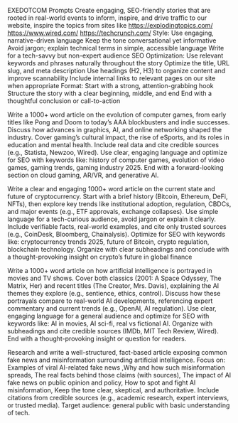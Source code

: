 
EXEDOTCOM Prompts
Create engaging, SEO-friendly stories that are rooted in real-world events to inform, inspire, and drive traffic to our website, inspire the topics from sites like 
https://explodingtopics.com/
https://www.wired.com/
https://techcrunch.com/
Style:
Use engaging, narrative-driven language
Keep the tone conversational yet informative
Avoid jargon; explain technical terms in simple, accessible language
Write for a tech-savvy but non-expert audience
SEO Optimization:
Use relevant keywords and phrases naturally throughout the story
Optimize the title, URL slug, and meta description
Use headings (H2, H3) to organize content and improve scannability
Include internal links to relevant pages on our site when appropriate
Format:
Start with a strong, attention-grabbing hook
Structure the story with a clear beginning, middle, and end
End with a thoughtful conclusion or call-to-action



Write a 1000+ word article on the evolution of computer games, from early titles like Pong and Doom to today’s AAA blockbusters and indie successes. Discuss how advances in graphics, AI, and online networking shaped the industry. Cover gaming’s cultural impact, the rise of eSports, and its roles in education and mental health. Include real data and cite credible sources (e.g., Statista, Newzoo, Wired). Use clear, engaging language and optimize for SEO with keywords like: history of computer games, evolution of video games, gaming trends, gaming industry 2025. End with a forward-looking section on cloud gaming, AR/VR, and generative AI.


Write a clear and engaging 1000+ word article on the current state and future of cryptocurrency. Start with a brief history (Bitcoin, Ethereum, DeFi, NFTs), then explore key trends like institutional adoption, regulation, CBDCs, and major events (e.g., ETF approvals, exchange collapses). Use simple language for a tech-curious audience, avoid jargon or explain it clearly. Include verifiable facts, real-world examples, and cite only trusted sources (e.g., CoinDesk, Bloomberg, Chainalysis). Optimize for SEO with keywords like: cryptocurrency trends 2025, future of Bitcoin, crypto regulation, blockchain technology. Organize with clear subheadings and conclude with a thought-provoking insight on crypto’s future in global finance

Write a 1000+ word article on how artificial intelligence is portrayed in movies and TV shows. Cover both classics (2001: A Space Odyssey, The Matrix, Her) and recent titles (The Creator, Mrs. Davis), explaining the AI themes they explore (e.g., sentience, ethics, control). Discuss how these portrayals compare to real-world AI developments, referencing expert commentary and current trends (e.g., OpenAI, AI regulation). Use clear, engaging language for a general audience and optimize for SEO with keywords like: AI in movies, AI sci-fi, real vs fictional AI. Organize with subheadings and cite credible sources (IMDb, MIT Tech Review, Wired). End with a thought-provoking insight or question for readers.

Research and write a well-structured, fact-based article exposing common fake news and misinformation surrounding artificial intelligence. Focus on: Examples of viral AI-related fake news ,Why and how such misinformation spreads, The real facts behind those claims (with sources), The impact of AI fake news on public opinion and policy, How to spot and fight AI misinformation, Keep the tone clear, skeptical, and authoritative. Include citations from credible sources (e.g., academic research, expert interviews, or trusted media). Target audience: general public with basic understanding of tech.